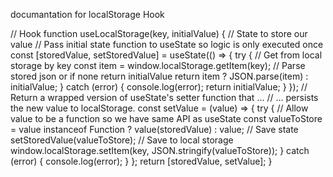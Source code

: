 documantation for localStorage Hook

// Hook
function useLocalStorage(key, initialValue) {
// State to store our value
// Pass initial state function to useState so logic is only executed once
const [storedValue, setStoredValue] = useState(() => {
try {
// Get from local storage by key
const item = window.localStorage.getItem(key);
// Parse stored json or if none return initialValue
return item ? JSON.parse(item) : initialValue;
} catch (error) {
console.log(error);
return initialValue;
}
});
// Return a wrapped version of useState's setter function that ...
// ... persists the new value to localStorage.
const setValue = (value) => {
try {
// Allow value to be a function so we have same API as useState
const valueToStore =
value instanceof Function ? value(storedValue) : value;
// Save state
setStoredValue(valueToStore);
// Save to local storage
window.localStorage.setItem(key, JSON.stringify(valueToStore));
} catch (error) {
console.log(error);
}
};
return [storedValue, setValue];
}
